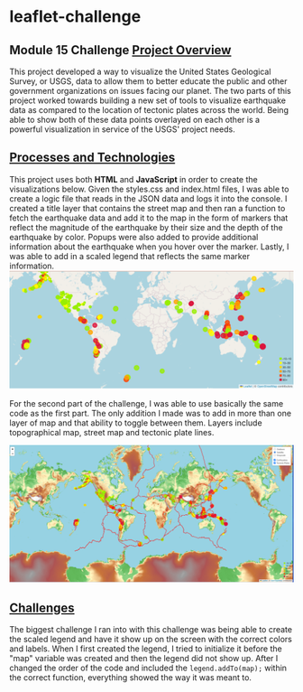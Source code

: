 # leaflet-challenge
Module 15 Challenge
<ins>Project Overview</ins>
-----

This project developed a way to visualize the United States Geological Survey, or USGS, data to allow them to better educate the public and other government organizations on issues facing our planet. The two parts of this project worked towards building a new set of tools to visualize earthquake data as compared to the location of tectonic plates across the world. Being able to show both of these data points overlayed on each other is a powerful visualization in service of the USGS' project needs.

<ins>Processes and Technologies</ins>
-----

This project uses both **HTML** and **JavaScript** in order to create the visualizations below. Given the styles.css and index.html files, I was able to create a logic file that reads in the JSON data and logs it into the console. I created a title layer that contains the street map and then ran a function to fetch the earthquake data and add it to the map in the form of markers that reflect the magnitude of the earthquake by their size and the depth of the earthquake by color. Popups were also added to provide additional information about the earthquake when you hover over the marker. Lastly, I was able to add in a scaled legend that reflects the same marker information.
![Part 1 Map](Images/map_part1.png)


For the second part of the challenge, I was able to use basically the same code as the first part. The only addition I made was to add in more than one layer of map and that ability to toggle between them. Layers include topographical map, street map and tectonic plate lines.

![Part 2 Map](Images/map_part2.png)

<ins>Challenges</ins>
-----
The biggest challenge I ran into with this challenge was being able to create the scaled legend and have it show up on the screen with the correct colors and labels. When I first created the legend, I tried to initialize it before the "map" variable was created and then the legend did not show up. After I changed the order of the code and included the `legend.addTo(map);` within the correct function, everything showed the way it was meant to.